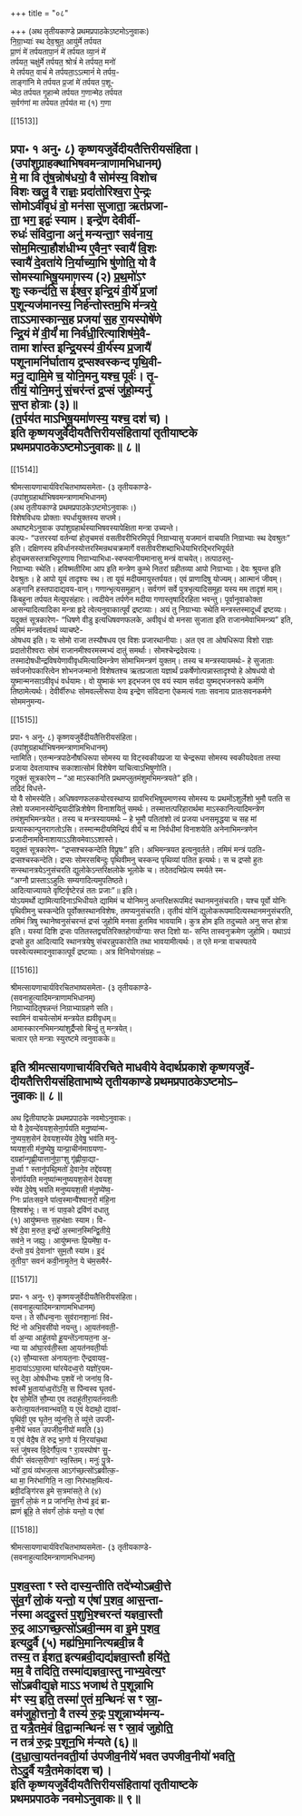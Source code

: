 +++
title = "०८"

+++
(अथ तृतीयकाण्डे प्रथमप्रपाठकेऽष्टमोऽनुवाकः)  
नि॒ग्रा॒भ्याः॑ स्थ देव॒श्रुत॒ आयु॑र्मे तर्पयत  
प्रा॒णं मे॑ तर्पयतापा॒नं मे॑ तर्पयत व्या॒नं मे॑  
तर्पयत॒ चक्षु॑र्मे तर्पयत॒ श्रोत्रं॑ मे तर्पयत॒ मनो॑  
मे तर्पयत॒ वाचं॑ मे तर्पयता॒ऽऽत्मानं॑ मे तर्पय॒-  
ताङ्गा॑नि मे तर्पयत प्र॒जां मे॑ तर्पयत प॒शू-  
न्मेठ तर्पयत गृ॒हान्मे तर्पयत ग॒णान्मेठ तर्पयत  
स॒र्वग॑णां मा तर्पयत त॒र्पय॑त मा (१) ग॒णा

[[1513]]

प्रपा॰ १ अनु॰ ८) कृष्णयजुर्वेदीयतैत्तिरीयसंहिता।  
(उपांशुग्राहक्थाभिषवमन्त्राणामभिधानम्)  
मे॒ मा वि तृ॑ष॒न्नोष॑धयो॒ वै सोम॑स्य॒ विशोच  
विशः खलु॒ वै राज्ञः॒ प्रदा॑तोरिश्व॒रा ऐ॒न्द्रः  
सोमोऽवी॑वृधं वो॒ मन॑सा सुजाता॒ ऋत॑प्रजा-  
ता॒ भग॒ इद्वः॑ स्याम। इन्द्रे॑ण देवीर्वी-  
रुधः॑ संविदा॒ना अनु॑ मन्यन्ता॒ꣳ सव॑नाय॒  
सोम॒मित्या॒हौश॑धीभ्य ए॒वैन॒ꣳ स्वायै॑ वि॒शः  
स्वायै॑ दे॒वता॑ये नि॒र्याच्या॒भि षु॑णोति॒ यो वै  
सोमस्याभिषू॒यमाणस्य (२) प्र॒थ॒मो॑ऽꣳ  
शुः स्कन्द॑ति॒ स ई॑श्व॒र इन्द्रि॒यं वी॒र्ये॑ प्र॒जां  
प॒शून्यज॑मानस्य॒ निर्ह॑न्तोस्तम॒भि म॑न्त्रये॒  
ताऽऽमास्कान्स॒ह प्रजया॑ स॒ह रा॒यस्पोषे॑णे  
न्द्रि॒यं मे॑ वी॒र्यं॑ मा निर्व॑धी॒रित्याशिष॑मे॒वै-  
तामा शा॑स्त इन्द्रि॒यस्य॑ वी॒र्य॑स्य प्र॒जायै॑  
पशूनामनि॑र्घाताय द्रप्सश्वस्कन्द पृथि॒वी-  
मनु॒ द्यामि॒मे च॒ योनि॒मनु यश्च॒ पूर्वः॑। तृ॒-  
तीयं॒ योनि॒मनु॑ सं॒चर॑न्तं द्र॒प्सं जु॑हो॒म्यनु॑  
स॒प्त होत्राः (३)॥  
(त॒र्पय॑त माऽभिषू॒यमा॑णस्य॒ यश्च॒ दश॑ च)।  
इति कृष्णयजुर्वेदीयतैत्तिरीयसंहितायां तृतीयाष्टके  
प्रथमप्रपाठकेऽष्टमोऽनुवाकः॥ ८॥  
--------

[[1514]]

श्रीमत्सायणाचार्यविरचितभाष्यसमेता- (३ तृतीयकाण्डे-  
(उपांशुग्रहार्थाभिषवमन्त्राणामभिधानम्)  
(अथ तृतीयकाण्डे प्रथमप्रपाठकेऽष्टमोऽनुवाकः।)  
विशेषविधयः प्रोक्ताः स्पर्धायुक्तस्य सप्तमे।  
अथाष्टमेऽनुवाक उपांशुग्रहार्थस्याभिषवस्यापेक्षिता मन्त्रा उच्यन्ते।  
कल्पः- “उत्तरस्यां वर्तन्यां होतृचमसं वसतीवरीभिरमिपूर्य निग्राभ्यासु यजमानं वाचयति निग्राभ्याः स्थ देवश्रुतः” इति। दक्षिणस्य हविर्धानस्योत्तरस्मिन्रथचक्रमार्गे वसतीवरीशब्दाभिधेयाभिरद्भिरभिपूर्यते होतृचमसस्तत्राभिपूरणाय निग्राभ्याभिधा-स्वप्स्वानीयमानासु मन्त्रं वाचयेत्। तत्पाठस्तु-  
निग्राभ्याः स्थेति। हविष्मतीरिमा आप इति मन्त्रेण कुम्भे नितरां ग्रहीतव्या आपो निग्राभ्याः। देवः श्रूयन्त इति देवश्रुतः। हे आपो यूयं तादृश्यः स्थ। ता यूयं मदीयमायुस्तर्पयत। एवं प्राणादिषु योज्यम्। आत्मानं जीवम्। अङ्गानि हस्तपादाद्यवय-वान्। गणान्भृत्यसमूहान्। सर्वगणं सर्वे पुत्रभृत्यादिसमूहा यस्य मम तादृशं माम्। किंबहुना तर्पयत मेत्युपसंहारः। त्वदीयेन तर्पणेन मदीया गणास्तृषादिरहिता भवन्तु। पूर्वानूवाकोक्ता आसन्यादित्यादिका मन्त्रा हृदे त्वेत्यनुवाकात्पूर्वं द्रष्टव्याः। अयं तु निग्राभ्याः स्थेति मन्त्रस्तस्मादूर्ध्वं द्रष्टव्यः।  
यदुक्तं सूत्रकारेण- “धिषणे वीडु इत्यधिषवणफलके, अवीवृधं वो मनसा सुजाता इति राजानमेवाभिमन्त्र्य” इति, तमिमं मन्त्रर्ववतार्थ व्याचष्टे-  
ओषधय इति। यः सोमो राजा तस्यौषधय एव विशः प्रजारथानीयाः। अत एव ता ओषधिरूपा विशो राज्ञः प्रदातोरीश्वराः सोमं राजानमीश्वरमस्मभ्यं दातुं समर्थाः। सोमश्चेन्द्रदेवत्यः। तस्मादोषधीन्द्रविषयेणावीवृधमित्यादिमन्त्रेण सोमाभिमन्त्रणं युक्तम्। तस्य च मन्त्रस्यायमर्थः- हे सुजाताः सर्वजनोपकारित्वेन शोभनजन्मानो विशेषतश्च ऋतप्रजाता यज्ञार्थं प्रकर्षेणोत्पन्नास्तादृश्यो हे ओषधयो वो युष्मान्मनसाऽवीवृधं वर्धयामः। वो युष्माकं भग इद्भजन एव वयं स्याम सर्वदा युष्मद्भजनरूपे कर्मणि तिष्ठामेत्यर्थः। देवीर्वीरुधः सोमवल्लीरूपा देव्य इन्द्रेण संविदाना ऐकमत्यं गताः सवनाय प्रातःसवनकर्मणे सोममनुमन्य-

[[1515]]

प्रपा॰ १ अनु॰ ८) कृष्णयजुर्वेदीयतैत्तिरीयसंहिता।  
(उपांशुग्रहार्थाभिषनमन्त्राणामभिधानम्)  
न्तामिति। एतन्मन्त्रपाठेनौषधिरूपा सोमस्य या विट्स्वकीयप्रजा या चेन्द्ररूपा सोमस्य स्वकीयदेवता तस्या प्रजाया देवतायाश्च सकाशात्सोमं विशेषेण याचित्वाऽभिषुणोति।  
गदुक्तं सूत्रकारेण – “आ माऽस्कानिति प्रथमप्लुतमंशुमभिमन्त्रयते” इति।  
तदिदं विधत्ते-  
यो वै सोमस्येति। अधिषवणफलकयोरवस्थाप्य ग्रावभिरभिषूयमाणस्य सोमस्य यः प्रथमोंऽशुर्लेशो भुमौ पतति स लेशो यजमानस्येन्द्रियादीन्निःशेषेण विनाशयितुं समर्थः। तस्मात्तत्परिहारार्थमा माऽस्कानित्यादिमन्त्रेण तमंशुमभिमन्त्रयेत। तस्य च मन्त्रस्यायमर्थः – हे भूमौ पतितांशो त्वं प्रजया धनसमृद्धया च सह मां प्रत्यास्कान्पुनरागतोऽसि। तस्मान्मदीयमिन्द्रियं वीर्यं च मा निर्वधीमां विनाशयेति अनेनाभिमन्त्रणेन प्रजादीनामविनाशायाऽऽशिवमेवाऽऽशास्ते।  
यदुक्तं सूत्रकारेण- “द्रप्सश्चस्कन्देति विप्रुषः” इति। अभिमन्त्रयत इत्यनुवर्तते। तमिमं मन्त्रं पठति-  
द्रप्सश्चस्कन्देति। द्रप्सः सोमरसबिन्दुः पृथिवीमनु चस्कन्द पृथिव्यां पतित इत्यर्थः। स च द्रप्सो हुतः सन्स्थानत्रयेऽनुसंचरति द्युलोकेऽन्तरिक्षलोके भूलोके च। तदेतदभिप्रेत्य स्मर्यते स्म-  
“अग्नौ प्रास्ताऽऽहुतिः सम्यगादित्यमुपतिष्ठते।  
आदित्याज्यायते वृष्टिर्वृष्टेरन्नं ततः प्रजाः”॥ इति।  
योऽयमर्थो द्यामित्यादिनाऽभिधीयते द्यामिमं च योनिमनु अन्तरिक्षरूपमिदं स्थानमनुसंचरति। यश्च पूर्वो योनिः पृथिवीमनु चस्कन्देति पूर्वोक्तस्थानविशेषः, तमप्यनुसंचरति। तृतीयं योनिं द्युलोकरूपमादित्यस्थानमनुसंचरति, तमिमं त्रिषु स्थानेष्वनुसंचरन्तं द्रप्सं जुहोमि मनसा हुतमिव भावयामि। कुत्र होम इति तदुच्यते अनु सप्त होत्रा इति। यस्यां दिशि द्रप्सः पतितस्तद्व्यतिरिक्तहोगयोग्याः सप्त दिशो या- सन्ति तास्वनुक्रमेण जुहोमि। यथाऽपं द्रप्सो हुत आदित्यादि स्थानत्रयेषु संचरन्नुपकारोति तथा भावयामीत्यर्थः। त एते मन्त्रा वाचस्पतये पवस्वेत्यस्मादनुवाकात्पूर्वं द्रष्टव्याः। अत्र विनियोगसंग्रहः –

[[1516]]

श्रीमत्सायणाचार्यविरचितभाष्यसमेता- (३ तृतीयकाण्डे-  
(सवनाहुत्यादिमन्त्राणामभिधानम्)  
निग्राभ्यादितृषन्नन्तं निग्राभ्याग्रहणे सति।  
स्वामिनं वाचयेत्सोमं मन्त्रयेत ह्यवीवृधम्॥  
आमास्कारनभिमन्त्र्यांशुर्द्रैप्सो बिन्दुं तु मन्त्रयेत्।  
चत्वार एते मन्त्राः स्युरष्टमे त्वनुवाकके॥

इति श्रीमत्सायणाचार्यविरचिते माधवीये वेदार्थप्रकाशे कृष्णयजुर्वे-  
दीयतैत्तिरीयसंहिताभाष्ये तृतीयकाण्डे प्रथमप्रपाठकेऽष्टमोऽ–  
नुवाकः॥ ८॥  
------

अथ द्वितीयाष्टके प्रथमप्रपाठके नवमोऽनुवाकः।  
यो वै दे॒वन्दे॑वयश॒सेना॒र्पय॑ति मनु॒ष्या॑न्म-  
नुष्यय॒श॒सेन॑ देवयश॒स्ये॑व दे॒वेषु॒ भव॑ति मनु-  
ष्ययश॒सी म॑नु॒ष्येषु॒ यान्प्रा॒चीन॑माग्रयणा-  
दग्रहा॑न्गृह्णी॒यात्तानु॑पा॒ꣳशु गृ॑ह्णीया॒द्या-  
नू॒र्ध्वा ꣳ स्तानु॑पब्दि॒मतो॑ दे॒वाने॒व तद्दे॑वयश॒  
सेना॑र्पयति मनुष्या॑न्मनुष्ययश॒सेन॑ देवयश॒  
स्ये॑व दे॒वेषु भवति मनुष्ययश॒सी म॑नु॒ष्ये॑ष्व॒-  
ग्निः प्रा॑तःसव॒ने पा॑त्व॒स्मान्वै॑श्वान॒रो म॑हि॒ना  
वि॒श्वशं॑भूः। स नः॑ पाव॒को द्रवि॑णं दधातु  
(१) आयु॑ष्मन्तः स॒हभ॑क्षाः स्याम। वि-  
श्वे॑ दे॒वा म॒रुत॒ इन्द्रो॑ अ॒स्मान॒स्मिन्द्वि॒तीये॒  
सव॑ने॒ न जह्युः। आयु॑ष्मन्तः प्रि॒यमे॑षा॒ व-  
द॑न्तो व॒यं दे॒वाना॑ꣳ सुम॒तौ स्या॑म। इ॒दं  
तृ॒तीय॒ꣳ सवनं कवी॒नामृ॒तेन॒ ये च॑म॒समैर॑-

[[1517]]

प्रपा॰ १ अनु॰ ९) कृष्णयजुर्वेदीयतैत्तिरीयसंहिता।  
(सवनाहुत्यादिमन्त्राणामभिधानम्)  
यन्त। ते सौ॑धन्व॒नाः सुव॑रानशा॒नाः॑ स्वि॑-  
ष्टिं नो अभि॒वसी॑यो नयन्तु। आ॒यत॑नवती॒-  
र्वा अ॒न्या आहु॑तयो हू॒यन्ते॑ऽनायत॒ना अ॒-  
न्या या आ॑घा॒रव॑ती॒स्ता आ॒यत॑नवती॒र्याः  
(२) सौ॒म्यास्ता अ॑नायत॒नाः ऐ॑न्द्रवायव॒-  
मा॒दाया॑ऽऽघा॒रमा घा॑रयेदध्व॒रो यज्ञो॑र॒यम-  
स्तु देवा॒ ओष॑धीभ्यः प॒शवे॑ नो जना॑य॒ वि-  
श्व॑स्मै॑ भू॒ताया॑ध्व॒रो॑ऽसि॒ स पि॑न्वस्व घृ॒तव॑-  
द्देव सो॒मेति॑ सौ॒म्या ए॒व तदाहु॑तीरा॒यत॑नवतीः  
करोत्या॒यत॑नवान्भवति॒ य ए॒वं वेदाथो॒ द्यावा॑-  
पृथि॑वी॒ ए॒व घृ॒तेन॒ व्यु॑नत्ति॒ ते व्यु॑त्ते उपजी-  
व॒नीये॑ भवत उपजीव॒नीयो॑ मवति (३)  
य ए॒वं वेदै॒ष ते॑ रुद्र भा॒गो यं नि॒रया॑च॒था  
स्तं जु॑षस्व वि॒देर्गौ॑प॒त्य ꣳ रा॒यस्पोष॑ꣳ सु॒-  
वीर्य॑ꣳ संवत्स॒रीणा॑ꣳ स्व॒स्तिम्। मनुः॑ पु॒त्रे-  
भ्यो॑ दा॒यं व्य॑भज॒त्स आऽग॑च्छ॒त्सो॑ऽब्रवीत्क॒-  
था मा॒ निर॑भागिति॒ न त्वा॒ निर॑भाक्ष॒मित्य॑-  
ब्रवी॒दङ्गि॑रस इ॒मे स॒त्रमा॑सते॒ ते (४)  
सु॒व॒र्गं लो॒कं न प्र जा॑नन्ति॒ तेभ्य॑ इ॒दं ब्रा-  
ह्मणं ब्रूहि॒ ते स॑वर्गं लो॒कं यन्तो॒ य ए॑षां

[[1518]]

श्रीमत्सायणाचार्यविरचितभाष्यसमेता- (३ तृतीयकाण्डे-  
(सवनाहुत्यादिमन्त्राणामभिधानम्)

प॒शव॒स्ता ꣳ स्ते दास्य॒न्तीति तदे॑भ्योऽब्रवी॒त्ते  
सु॑व॒र्गं लो॒कं यन्तो॒ य ए॑षां प॒शव॒ आस॒न्ता-  
न॑स्मा अददु॒स्तं प॒शुभि॒श्चरन्तं यज्ञवा॒स्तौ  
रु॒द्र आऽगच्छ॒त्सो॑ऽब्रवी॒न्मम वा इ॒मे प॒शव॒  
इत्यदु॒र्वै (५) मह्य॑भि॒मानित्यब्रवी॒न्न वै  
तस्य॒ त ई॑शत॒ इत्यब्रवी॒द्यद्य॑ज्ञवा॒स्तौ हयि॑ते॒  
मम॒ वै तदिति॒ तस्मा॑द्यज्ञवा॒स्तु नाभ्य॒वेत्य॒ꣳ  
सो॑ऽब्रवीद्य॒ज्ञे माऽऽ भजाथ॑ ते प॒शून्नाभि  
म॑ꣳ स्य॒ इति॒ तस्मा॑ ए॒तं म॒न्थिनः॑ स ꣳ स्रा॒-  
वम॑जुहो॒त्तनो॒ वै तस्य॑ रु॒द्रः प॒शून्नाभ्य॑मन्य-  
त॒ यत्रै॒तमे॒वं वि॒द्वान्मन्थिनः॑ स ꣳ स्रा॒वं जुहोति॒  
न तत्र॑ रु॒द्रः प॒शून॒भि म॑न्यते (६)॥  
(द॒धा॒त्वा॒यत॑नवती॒र्या उ॑पजीव॒नीये॑ भवत उपजीव॒नीयो॑ भवति॒  
तेऽदु॒र्वै यत्रै॒तमेका॑दश च)।  
इति कृष्णयजुर्वेदीयतैत्तिरीयसंहितायां तृतीयाष्टके  
प्रथमप्रपाठके नवमोऽनुवाकः॥ ९॥  
---------
